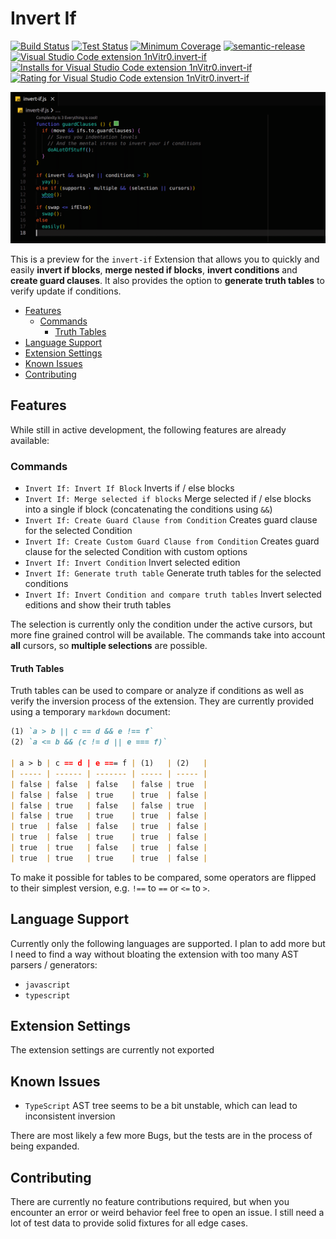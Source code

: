 # Invert If

[![Build Status](https://img.shields.io/github/workflow/status/1nVitr0/plugin-vscode-invert-if/Release)](https://github.com/1nVitr0/plugin-vscode-invert-if/actions/workflows/release.yml)
[![Test Status](https://img.shields.io/github/workflow/status/1nVitr0/plugin-vscode-invert-if/Tests?label=tests)](https://github.com/1nVitr0/plugin-vscode-invert-if/actions/workflows/test.yml)
[![Minimum Coverage](https://img.shields.io/nycrc/1nVitr0/plugin-vscode-invert-if?config=.nycrc.json&preferredThreshold=lines)](https://github.com/1nVitr0/plugin-vscode-invert-if/blob/main/.nycrc.json)
[![semantic-release](https://img.shields.io/badge/%20%20%F0%9F%93%A6%F0%9F%9A%80-semantic--release-e10079.svg)](https://github.com/semantic-release/semantic-release)<br>
[![Visual Studio Code extension 1nVitr0.invert-if](https://vsmarketplacebadge.apphb.com/version/1nVitr0.invert-if.svg)](https://marketplace.visualstudio.com/items?itemName=1nVitr0.invert-if)
[![Installs for Visual Studio Code extension 1nVitr0.invert-if](https://vsmarketplacebadge.apphb.com/installs/1nVitr0.invert-if.svg)](https://marketplace.visualstudio.com/items?itemName=1nVitr0.invert-if)
[![Rating for Visual Studio Code extension 1nVitr0.invert-if](https://vsmarketplacebadge.apphb.com/rating/1nVitr0.invert-if.svg)](https://marketplace.visualstudio.com/items?itemName=1nVitr0.invert-if)


![Demo of Extension](resources/demo.gif)

This is a preview for the `invert-if` Extension that allows you to quickly and easily **invert if blocks**, **merge nested if blocks**, **invert conditions** and **create guard clauses**.  It also provides the option to **generate truth tables** to verify update if conditions.

- [Features](#features)
  - [Commands](#commands)
    - [Truth Tables](#truth-tables)
- [Language Support](#language-support)
- [Extension Settings](#extension-settings)
- [Known Issues](#known-issues)
- [Contributing](#contributing)

## Features

While still in active development, the following features are already available:

### Commands

- `Invert If: Invert If Block` Inverts if / else blocks
- `Invert If: Merge selected if blocks` Merge selected if / else blocks into a single if block (concatenating the conditions using `&&`)
- `Invert If: Create Guard Clause from Condition` Creates guard clause for the selected Condition
- `Invert If: Create Custom Guard Clause from Condition` Creates guard clause for the selected Condition with custom options
- `Invert If: Invert Condition` Invert selected edition
- `Invert If: Generate truth table` Generate truth tables for the selected conditions
- `Invert If: Invert Condition and compare truth tables` Invert selected editions and show their truth tables

The selection is currently only the condition under the active cursors, but more fine grained control will be available. The commands take into account **all** cursors, so **multiple selections** are possible.

#### Truth Tables

Truth tables can be used to compare or analyze if conditions as well as verify the inversion process of the extension. They are currently provided using a temporary `markdown` document:

```markdown
(1) `a > b || c == d && e !== f`
(2) `a <= b && (c != d || e === f)`

| a > b | c == d | e === f | (1)   | (2)   |
| ----- | ------ | ------- | ----- | ----- |
| false | false  | false   | false | true  |
| false | false  | true    | true  | false |
| false | true   | false   | false | true  |
| false | true   | true    | true  | false |
| true  | false  | false   | true  | false |
| true  | false  | true    | true  | false |
| true  | true   | false   | true  | false |
| true  | true   | true    | true  | false |
```

To make it possible for tables to be compared, some operators are flipped to their simplest version, e.g. `!==` to `==` or `<=` to `>`.

## Language Support

Currently only the following languages are supported. I plan to add more but I need to find a way without bloating the extension with too many AST parsers / generators:

- `javascript`
- `typescript`

## Extension Settings

The extension settings are currently not exported

## Known Issues

- `TypeScript` AST tree seems to be a bit unstable, which can lead to inconsistent inversion

There are most likely a few more Bugs, but the tests are in the process of being expanded.

## Contributing

There are currently no feature contributions required, but when you encounter an error or weird behavior feel free to open an issue. I still need a lot of test data to provide solid fixtures for all edge cases.